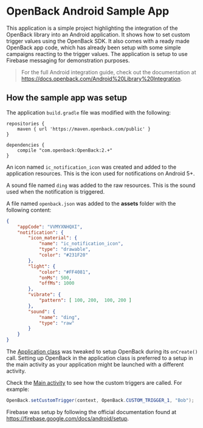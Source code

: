 # OpenBack Android Sample App

This application is a simple project highlighting the integration of the OpenBack library into an Android application. It shows how to set custom trigger values using the OpenBack SDK. It also comes with a ready made OpenBack app code, which has already been setup with some simple campaigns reacting to the trigger values. The application is setup to use Firebase messaging for demonstration purposes.

> For the full Android integration guide, check out the documentation at https://docs.openback.com/Android%20Library%20Integration.

## How the sample app was setup

The application `build.gradle` file was modified with the following:

```
repositories {
    maven { url 'https://maven.openback.com/public' }
}
   
dependencies {
    compile "com.openback:OpenBack:2.+"
}
 ```

An icon named `ic_notification_icon` was created and added to the application resources. This is the icon used for notifications on Android 5+.

A sound file named `ding` was added to the raw resources. This is the sound used when the notification is triggered.

A file named `openback.json` was added to the  **assets** folder with the following content:
 
``` json
{
    "appCode": "VVMYXNHQXI",
    "notification": {
        "icon_material": {
            "name": "ic_notification_icon",
            "type": "drawable",           
            "color": "#231F20"            
        },
        "light": {
            "color": "#FF4081",           
            "onMs": 500,                 
            "offMs": 1000                
        },
        "vibrate": {
            "pattern": [ 100, 200,  100, 200 ] 
        },
        "sound": {
            "name": "ding",               
            "type": "raw"                 
        }
    }
}
```

The [Application class](/app/src/main/java/com/openback/androidsampleapp/Application.java) was tweaked to setup OpenBack during its `onCreate()` call. Setting up OpenBack in the application class is preferred to a setup in the main activity as your application might be launched with a different activity.

Check the [Main activity](/app/src/main/java/com/openback/androidsampleapp/MainActivity.java) to see how the custom triggers are called. For example:

``` java
OpenBack.setCustomTrigger(context, OpenBack.CUSTOM_TRIGGER_1, "Bob");
``` 

Firebase was setup by following the official documentation found at https://firebase.google.com/docs/android/setup.
